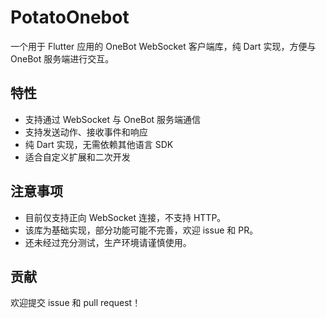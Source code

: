# PotatoOnebot

一个用于 Flutter 应用的 OneBot WebSocket 客户端库，纯 Dart 实现，方便与 OneBot 服务端进行交互。

## 特性

- 支持通过 WebSocket 与 OneBot 服务端通信
- 支持发送动作、接收事件和响应
- 纯 Dart 实现，无需依赖其他语言 SDK
- 适合自定义扩展和二次开发

## 注意事项

- 目前仅支持正向 WebSocket 连接，不支持 HTTP。
- 该库为基础实现，部分功能可能不完善，欢迎 issue 和 PR。
- 还未经过充分测试，生产环境请谨慎使用。

## 贡献

欢迎提交 issue 和 pull request！
